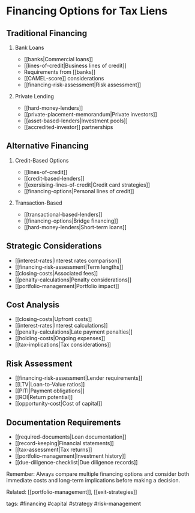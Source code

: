 # Financing Options for Tax Liens

## Traditional Financing
1. Bank Loans
   - [[banks|Commercial loans]]
   - [[lines-of-credit|Business lines of credit]]
   - Requirements from [[banks]]
   - [[CAMEL-score]] considerations
   - [[financing-risk-assessment|Risk assessment]]

2. Private Lending
   - [[hard-money-lenders]]
   - [[private-placement-memorandum|Private investors]]
   - [[asset-based-lenders|Investment pools]]
   - [[accredited-investor]] partnerships

## Alternative Financing
1. Credit-Based Options
   - [[lines-of-credit]]
   - [[credit-based-lenders]]
   - [[exersising-lines-of-credit|Credit card strategies]]
   - [[financing-options|Personal lines of credit]]

2. Transaction-Based
   - [[transactional-based-lenders]]
   - [[financing-options|Bridge financing]]
   - [[hard-money-lenders|Short-term loans]]

## Strategic Considerations
- [[interest-rates|Interest rates comparison]]
- [[financing-risk-assessment|Term lengths]]
- [[closing-costs|Associated fees]]
- [[penalty-calculations|Penalty considerations]]
- [[portfolio-management|Portfolio impact]]

## Cost Analysis
- [[closing-costs|Upfront costs]]
- [[interest-rates|Interest calculations]]
- [[penalty-calculations|Late payment penalties]]
- [[holding-costs|Ongoing expenses]]
- [[tax-implications|Tax considerations]]

## Risk Assessment
- [[financing-risk-assessment|Lender requirements]]
- [[LTV|Loan-to-Value ratios]]
- [[PITI|Payment obligations]]
- [[ROI|Return potential]]
- [[opportunity-cost|Cost of capital]]

## Documentation Requirements
- [[required-documents|Loan documentation]]
- [[record-keeping|Financial statements]]
- [[tax-assessment|Tax returns]]
- [[portfolio-management|Investment history]]
- [[due-diligence-checklist|Due diligence records]]

Remember: Always compare multiple financing options and consider both immediate costs and long-term implications before making a decision.

Related: [[portfolio-management]], [[exit-strategies]]

tags: #financing #capital #strategy #risk-management 